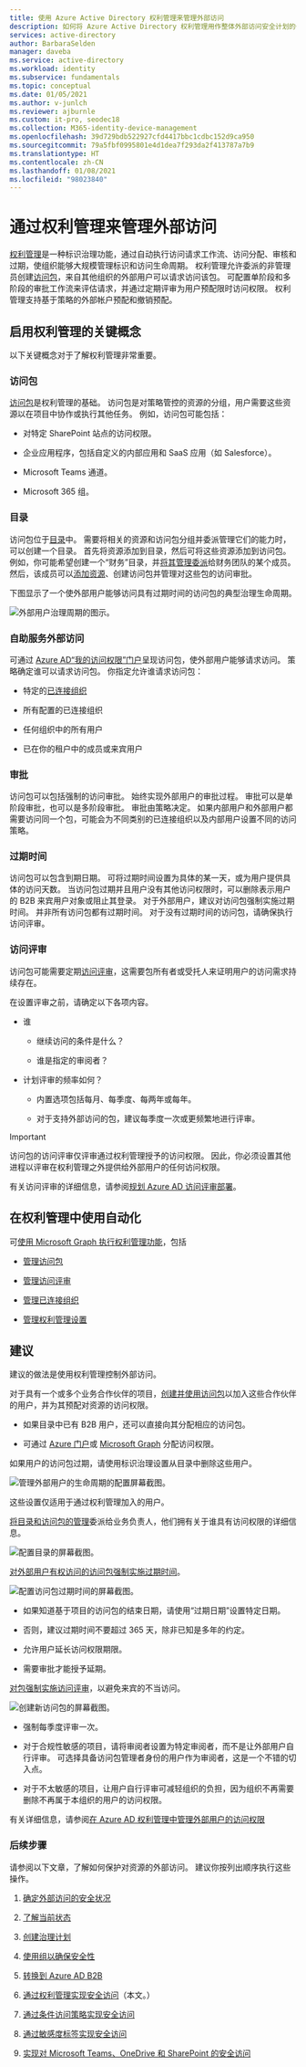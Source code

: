 ```yaml
---
title: 使用 Azure Active Directory 权利管理来管理外部访问
description: 如何将 Azure Active Directory 权利管理用作整体外部访问安全计划的一部分。
services: active-directory
author: BarbaraSelden
manager: daveba
ms.service: active-directory
ms.workload: identity
ms.subservice: fundamentals
ms.topic: conceptual
ms.date: 01/05/2021
ms.author: v-junlch
ms.reviewer: ajburnle
ms.custom: it-pro, seodec18
ms.collection: M365-identity-device-management
ms.openlocfilehash: 39d729bdb522927cfd4417bbc1cdbc152d9ca950
ms.sourcegitcommit: 79a5fbf0995801e4d1dea7f293da2f413787a7b9
ms.translationtype: HT
ms.contentlocale: zh-CN
ms.lasthandoff: 01/08/2021
ms.locfileid: "98023840"
---
```

# <a name="manage-external-access-with-entitlement-management"></a>通过权利管理来管理外部访问 


[权利管理](../governance/entitlement-management-overview.md)是一种标识治理功能，通过自动执行访问请求工作流、访问分配、审核和过期，使组织能够大规模管理标识和访问生命周期。 权利管理允许委派的非管理员创建[访问包](../governance/entitlement-management-overview.md)，来自其他组织的外部用户可以请求访问该包。 可配置单阶段和多阶段的审批工作流来评估请求，并通过定期评审为用户预配限时访问权限。 权利管理支持基于策略的外部帐户预配和撤销预配。

## <a name="key-concepts-for-enabling-entitlement-management"></a>启用权利管理的关键概念

以下关键概念对于了解权利管理非常重要。

### <a name="access-packages"></a>访问包

[访问包](../governance/entitlement-management-overview.md)是权利管理的基础。 访问包是对策略管控的资源的分组，用户需要这些资源以在项目中协作或执行其他任务。 例如，访问包可能包括：

* 对特定 SharePoint 站点的访问权限。

* 企业应用程序，包括自定义的内部应用和 SaaS 应用（如 Salesforce）。

* Microsoft Teams 通道。

* Microsoft 365 组。 

### <a name="catalogs"></a>目录

访问包位于[目录](../governance/entitlement-management-catalog-create.md)中。 需要将相关的资源和访问包分组并委派管理它们的能力时，可以创建一个目录。 首先将资源添加到目录，然后可将这些资源添加到访问包。 例如，你可能希望创建一个“财务”目录，并[将其管理委派](../governance/entitlement-management-delegate.md)给财务团队的某个成员。 然后，该成员可以[添加资源](../governance/entitlement-management-catalog-create.md)、创建访问包并管理对这些包的访问审批。

下图显示了一个使外部用户能够访问具有过期时间的访问包的典型治理生命周期。

![外部用户治理周期的图示。](./media/secure-external-access/6-governance-lifecycle.png)

### <a name="self-service-external-access"></a>自助服务外部访问

可通过 [Azure AD“我的访问权限”门户](../governance/entitlement-management-request-access.md)呈现访问包，使外部用户能够请求访问。 策略确定谁可以请求访问包。 你指定允许谁请求访问包：

* 特定的[已连接组织](../governance/entitlement-management-organization.md)

* 所有配置的已连接组织

* 任何组织中的所有用户

* 已在你的租户中的成员或来宾用户

### <a name="approvals"></a>审批   
‎访问包可以包括强制的访问审批。 始终实现外部用户的审批过程。 审批可以是单阶段审批，也可以是多阶段审批。 审批由策略决定。 如果内部用户和外部用户都需要访问同一个包，可能会为不同类别的已连接组织以及内部用户设置不同的访问策略。

### <a name="expiration"></a>过期时间  
‎访问包可以包含到期日期。 可将过期时间设置为具体的某一天，或为用户提供具体的访问天数。 当访问包过期并且用户没有其他访问权限时，可以删除表示用户的 B2B 来宾用户对象或阻止其登录。 对于外部用户，建议对访问包强制实施过期时间。 并非所有访问包都有过期时间。 对于没有过期时间的访问包，请确保执行访问评审。

### <a name="access-reviews"></a>访问评审

访问包可能需要定期[访问评审](../governance/manage-guest-access-with-access-reviews.md)，这需要包所有者或受托人来证明用户的访问需求持续存在。 

在设置评审之前，请确定以下各项内容。

* 谁

   * 继续访问的条件是什么？

   * 谁是指定的审阅者？

* 计划评审的频率如何？

   * 内置选项包括每月、每季度、每两年或每年。 

   * 对于支持外部访问的包，建议每季度一次或更频繁地进行评审。 

 

> [!IMPORTANT]
> 访问包的访问评审仅评审通过权利管理授予的访问权限。 因此，你必须设置其他进程以评审在权利管理之外提供给外部用户的任何访问权限。

有关访问评审的详细信息，请参阅[规划 Azure AD 访问评审部署](../governance/deploy-access-reviews.md)。

## <a name="using-automation-in-entitlement-management"></a>在权利管理中使用自动化

可[使用 Microsoft Graph 执行权利管理功能](https://docs.microsoft.com/graph/tutorial-access-package-api)，包括

* [管理访问包](https://docs.microsoft.com/graph/api/resources/accesspackage?view=graph-rest-beta)

* [管理访问评审](https://docs.microsoft.com/graph/api/resources/accessreviewsv2-root?view=graph-rest-beta)

* [管理已连接组织](https://docs.microsoft.com/graph/api/resources/connectedorganization?view=graph-rest-beta)

* [管理权利管理设置](https://docs.microsoft.com/graph/api/resources/entitlementmanagementsettings?view=graph-rest-beta)

## <a name="recommendations"></a>建议 

建议的做法是使用权利管理控制外部访问。

对于具有一个或多个业务合作伙伴的项目，[创建并使用访问包](../governance/entitlement-management-access-package-create.md)以加入这些合作伙伴的用户，并为其预配对资源的访问权限。 

* 如果目录中已有 B2B 用户，还可以直接向其分配相应的访问包。

* 可通过 [Azure 门户](../governance/entitlement-management-access-package-assignments.md)或 [Microsoft Graph](https://docs.microsoft.com/graph/api/resources/accesspackageassignmentrequest?view=graph-rest-beta) 分配访问权限。

如果用户的访问包过期，请使用标识治理设置从目录中删除这些用户。

![管理外部用户的生命周期的配置屏幕截图。](./media/secure-external-access/6-manage-external-lifecycle.png)

这些设置仅适用于通过权利管理加入的用户。

[将目录和访问包的管理](../governance/entitlement-management-delegate.md)委派给业务负责人，他们拥有关于谁具有访问权限的详细信息。

![配置目录的屏幕截图。](./media/secure-external-access/6-catalog-management.png)

‎[对外部用户有权访问的访问包强制实施过期时间](../governance/entitlement-management-access-package-lifecycle-policy.md)。


![配置访问包过期时间的屏幕截图。](./media/secure-external-access/6-access-package-expiration.png)

* 如果知道基于项目的访问包的结束日期，请使用“过期日期”设置特定日期。 

* 否则，建议过期时间不要超过 365 天，除非已知是多年的约定。

* 允许用户延长访问权限期限。

* 需要审批才能授予延期。

[对包强制实施访问评审](../governance/manage-guest-access-with-access-reviews.md)，以避免来宾的不当访问。

![创建新访问包的屏幕截图。](./media/secure-external-access/6-new-access-package.png)

* 强制每季度评审一次。

* 对于合规性敏感的项目，请将审阅者设置为特定审阅者，而不是让外部用户自行评审。 可选择具备访问包管理者身份的用户作为审阅者，这是一个不错的切入点。 

* 对于不太敏感的项目，让用户自行评审可减轻组织的负担，因为组织不再需要删除不再属于本组织的用户的访问权限。

有关详细信息，请参阅[在 Azure AD 权利管理中管理外部用户的访问权限](../governance/entitlement-management-external-users.md) 

### <a name="next-steps"></a>后续步骤

请参阅以下文章，了解如何保护对资源的外部访问。 建议你按列出顺序执行这些操作。

1. [确定外部访问的安全状况](1-secure-access-posture.md)

2. [了解当前状态](2-secure-access-current-state.md)

3. [创建治理计划](3-secure-access-plan.md)

4. [使用组以确保安全性](4-secure-access-groups.md)

5. [转换到 Azure AD B2B](5-secure-access-b2b.md)

6. [通过权利管理实现安全访问](6-secure-access-entitlement-managment.md)（本文。）

7. [通过条件访问策略实现安全访问](7-secure-access-conditional-access.md)

8. [通过敏感度标签实现安全访问](8-secure-access-sensitivity-labels.md)

9. [实现对 Microsoft Teams、OneDrive 和 SharePoint 的安全访问](9-secure-access-teams-sharepoint.md)

 

 

